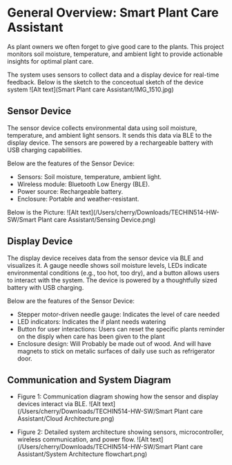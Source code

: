 
# General Overview: Smart Plant Care Assistant
As plant owners we often forget to give good care to the plants. This project monitors soil moisture, temperature, and ambient light to provide actionable insights for optimal plant care. 

The system uses sensors to collect data and a display device for real-time feedback.
Below is the sketch to the conceotual sketch of the device system
![Alt text](Smart Plant care Assistant/IMG_1510.jpg)

## Sensor Device
The sensor device collects environmental data using soil moisture, temperature, and ambient light sensors. It sends this data via BLE to the display device. The sensors are powered by a rechargeable battery with USB charging capabilities.

Below are the features of the Sensor Device:

- Sensors: Soil moisture, temperature, ambient light.
- Wireless module: Bluetooth Low Energy (BLE).
- Power source: Rechargeable battery.
- Enclosure: Portable and weather-resistant.
 
Below is the Picture:
![Alt text](/Users/cherry/Downloads/TECHIN514-HW-SW/Smart Plant care Assistant/Sensing Device.png)


## Display Device
The display device receives data from the sensor device via BLE and visualizes it. A gauge needle shows soil moisture levels, LEDs indicate environmental conditions (e.g., too hot, too dry), and a button allows users to interact with the system. The device is powered by a thoughtfully sized battery with USB charging.

Below are the features of the Sensor Device:

- Stepper motor-driven needle gauge: Indicates the level of care needed
- LED indicators: Indicates the if plant needs watering
- Button for user interactions: Users can reset the specific plants reminder on the disply when care has been given to the plant
- Enclosure design: Will Probably be made out of wood. And will have magnets to stick on metalic surfaces of daily use such as refrigerator door.


## Communication and System Diagram
- Figure 1: Communication diagram showing how the sensor and display devices interact via BLE.
![Alt text](/Users/cherry/Downloads/TECHIN514-HW-SW/Smart Plant care Assistant/Cloud Architecture.png)

- Figure 2: Detailed system architecture showing sensors, microcontroller, wireless communication, and power flow.
![Alt text](/Users/cherry/Downloads/TECHIN514-HW-SW/Smart Plant care Assistant/System Architecture flowchart.png)
